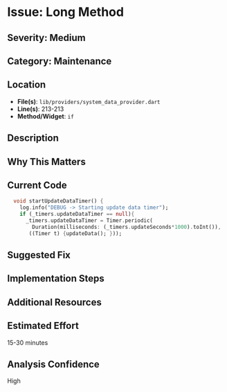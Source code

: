 # Issue: Long Method

## Severity: Medium

## Category: Maintenance

## Location
- **File(s)**: `lib/providers/system_data_provider.dart`
- **Line(s)**: 213-213
- **Method/Widget**: `if`

## Description


## Why This Matters


## Current Code
```dart
  void startUpdateDataTimer() {
    log.info("DEBUG -> Starting update data timer");
    if (_timers.updateDataTimer == null){
      _timers.updateDataTimer = Timer.periodic(
        Duration(milliseconds: (_timers.updateSeconds*1000).toInt()),
       ((Timer t) {updateData(); }));
```

## Suggested Fix


## Implementation Steps


## Additional Resources


## Estimated Effort
15-30 minutes

## Analysis Confidence
High
